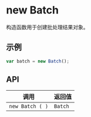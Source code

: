 # new Batch

构造函数用于创建批处理结果对象。

## 示例

```javascript
var batch = new Batch();
```

## API

| 调用 | 返回值 |
|---|---|
| `new Batch ( )` | `Batch` |